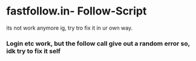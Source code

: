# fastfollow.in- Follow-Script
its not work anymore ig, try tro fix it in ur own way.
### Login etc work, but the follow call give out a random error so, idk try to fix it self
